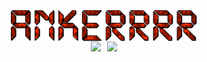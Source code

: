 <div align="center"><img src="./img.gif" height="50px" style="display: block;"></div>

<div align="center" style="display: flex; justify-content: center; align-items: center; gap: 10px;">
  
  <img src="https://github-readme-stats.vercel.app/api/top-langs/?username=Ankerrrr&size_weight=0.5&count_weight=0.5&theme=transparent&hide_border=true" style="display: block;">
  
  <img src="https://github-readme-stats.vercel.app/api?username=Ankerrrr&theme=transparent&hide_border=true" style="display: block;">

</div>

